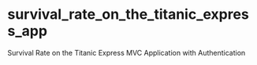 # survival_rate_on_the_titanic_express_app
Survival Rate on the Titanic Express MVC Application with Authentication
